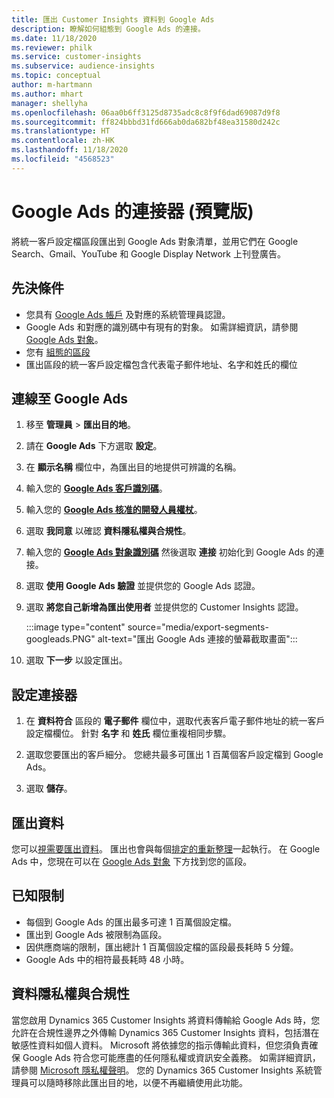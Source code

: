```yaml
---
title: 匯出 Customer Insights 資料到 Google Ads
description: 瞭解如何組態到 Google Ads 的連接。
ms.date: 11/18/2020
ms.reviewer: philk
ms.service: customer-insights
ms.subservice: audience-insights
ms.topic: conceptual
author: m-hartmann
ms.author: mhart
manager: shellyha
ms.openlocfilehash: 06aa0b6ff3125d8735adc8c8f9f6dad69087d9f8
ms.sourcegitcommit: ff824bbbd31fd666ab0da682bf48ea31580d242c
ms.translationtype: HT
ms.contentlocale: zh-HK
ms.lasthandoff: 11/18/2020
ms.locfileid: "4568523"
---
```

# <a name="connector-for-google-ads-preview"></a>Google Ads 的連接器 (預覽版)

將統一客戶設定檔區段匯出到 Google Ads 對象清單，並用它們在 Google Search、Gmail、YouTube 和 Google Display Network 上刊登廣告。 

## <a name="prerequisites"></a>先決條件

-   您具有 [Google Ads 帳戶](https://ads.google.com/) 及對應的系統管理員認證。
-   Google Ads 和對應的識別碼中有現有的對象。 如需詳細資訊，請參閱 [Google Ads 對象](https://support.google.com/google-ads/answer/7558048?hl=en#:~:text=Audience%20lists%20is%20a%20section,Display%20Network%20through%20remarketing%20campaigns.)。
-   您有 [組態的區段](segments.md)
-   匯出區段的統一客戶設定檔包含代表電子郵件地址、名字和姓氏的欄位

## <a name="connect-to-google-ads"></a>連線至 Google Ads

1. 移至 **管理員** > **匯出目的地**。

1. 請在 **Google Ads** 下方選取 **設定**。

1. 在 **顯示名稱** 欄位中，為匯出目的地提供可辨識的名稱。

1. 輸入您的 **[Google Ads 客戶識別碼](https://support.google.com/google-ads/answer/1704344)**。

1. 輸入您的 **[Google Ads 核准的開發人員權杖](https://developers.google.com/google-ads/api/docs/first-call/dev-token)**。

1. 選取 **我同意** 以確認 **資料隱私權與合規性**。

1. 輸入您的 **[Google Ads 對象識別碼](https://support.google.com/google-ads/answer/7558048?hl=en#:~:text=Audience%20lists%20is%20a%20section,Display%20Network%20through%20remarketing%20campaigns.)** 然後選取 **連接** 初始化到 Google Ads 的連接。

1. 選取 **使用 Google Ads 驗證** 並提供您的 Google Ads 認證。

1. 選取 **將您自己新增為匯出使用者** 並提供您的 Customer Insights 認證。

   :::image type="content" source="media/export-segments-googleads.PNG" alt-text="匯出 Google Ads 連接的螢幕截取畫面":::

1. 選取 **下一步** 以設定匯出。

## <a name="configure-the-connector"></a>設定連接器

1. 在 **資料符合** 區段的 **電子郵件** 欄位中，選取代表客戶電子郵件地址的統一客戶設定檔欄位。 針對 **名字** 和 **姓氏** 欄位重複相同步驟。

1. 選取您要匯出的客戶細分。 您總共最多可匯出 1 百萬個客戶設定檔到 Google Ads。

1. 選取 **儲存**。

## <a name="export-the-data"></a>匯出資料

您可以[視需要匯出資料](export-destinations.md)。 匯出也會與每個[排定的重新整理](system.md#schedule-tab)一起執行。 在 Google Ads 中，您現在可以在 [Google Ads 對象](https://support.google.com/google-ads/answer/7558048?hl=en/) 下方找到您的區段。

## <a name="known-limitations"></a>已知限制

- 每個到 Google Ads 的匯出最多可達 1 百萬個設定檔。
- 匯出到 Google Ads 被限制為區段。
- 因供應商端的限制，匯出總計 1 百萬個設定檔的區段最長耗時 5 分鐘。 
- Google Ads 中的相符最長耗時 48 小時。

## <a name="data-privacy-and-compliance"></a>資料隱私權與合規性

當您啟用 Dynamics 365 Customer Insights 將資料傳輸給 Google Ads 時，您允許在合規性邊界之外傳輸 Dynamics 365 Customer Insights 資料，包括潛在敏感性資料如個人資料。 Microsoft 將依據您的指示傳輸此資料，但您須負責確保 Google Ads 符合您可能應盡的任何隱私權或資訊安全義務。 如需詳細資訊，請參閱 [Microsoft 隱私權聲明](https://go.microsoft.com/fwlink/?linkid=396732)。
您的 Dynamics 365 Customer Insights 系統管理員可以隨時移除此匯出目的地，以便不再繼續使用此功能。
